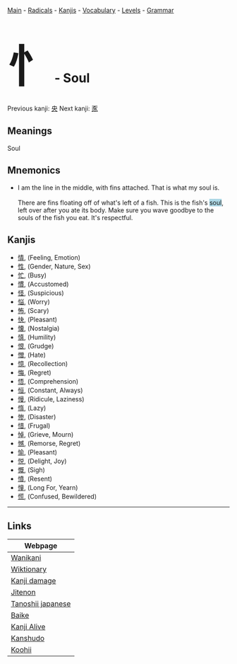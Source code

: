 <style> bigfont {font-size: 100px}</style>
[Main](../README.md) -
[Radicals](../radicals.md) -
[Kanjis](../kanjis.md) -
[Vocabulary](../vocabulary.md) -
[Levels](../levels.md) -
[Grammar](../grammar.md)
# <bigfont> 忄</bigfont> - Soul 

Previous kanji: [央](央.md) Next kanji: [豕](豕.md) 

## Meanings
 Soul
## Mnemonics
 * I am the line in the middle, with fins attached. That is what my soul is.<br><br>There are fins floating off of what's left of a fish. This is the fish's <span style="background-color:#ADD8E6"> soul</span>, left over after you ate its body. Make sure you wave goodbye to the souls of the fish you eat. It's respectful.


## Kanjis
 * [情](../kanjis/情.md), (Feeling, Emotion)
* [性](../kanjis/性.md), (Gender, Nature, Sex)
* [忙](../kanjis/忙.md), (Busy)
* [慣](../kanjis/慣.md), (Accustomed)
* [怪](../kanjis/怪.md), (Suspicious)
* [悩](../kanjis/悩.md), (Worry)
* [怖](../kanjis/怖.md), (Scary)
* [快](../kanjis/快.md), (Pleasant)
* [懐](../kanjis/懐.md), (Nostalgia)
* [慎](../kanjis/慎.md), (Humility)
* [恨](../kanjis/恨.md), (Grudge)
* [憎](../kanjis/憎.md), (Hate)
* [憶](../kanjis/憶.md), (Recollection)
* [悔](../kanjis/悔.md), (Regret)
* [悟](../kanjis/悟.md), (Comprehension)
* [恒](../kanjis/恒.md), (Constant, Always)
* [慢](../kanjis/慢.md), (Ridicule, Laziness)
* [惰](../kanjis/惰.md), (Lazy)
* [惨](../kanjis/惨.md), (Disaster)
* [惜](../kanjis/惜.md), (Frugal)
* [悼](../kanjis/悼.md), (Grieve, Mourn)
* [憾](../kanjis/憾.md), (Remorse, Regret)
* [愉](../kanjis/愉.md), (Pleasant)
* [悦](../kanjis/悦.md), (Delight, Joy)
* [慨](../kanjis/慨.md), (Sigh)
* [憤](../kanjis/憤.md), (Resent)
* [憧](../kanjis/憧.md), (Long For, Yearn)
* [慌](../kanjis/慌.md), (Confused, Bewildered)



---

## Links 

| Webpage |
| --- |
| [Wanikani          ](https://www.wanikani.com/kanji/忄) |
| [Wiktionary        ](https://en.wiktionary.org/wiki/忄) |
| [Kanji damage      ](http://www.kanjidamage.com/kanji/search?utf8=✓&q=忄) |
| [Jitenon           ](https://jitenon.com/kanji/忄) |
| [Tanoshii japanese ](https://www.tanoshiijapanese.com/dictionary/kanji.cfm?k=忄) |
| [Baike             ](https://baike.baidu.com/item/忄) |
| [Kanji Alive       ](https://app.kanjialive.com/忄) |
| [Kanshudo          ](https://www.kanshudo.com/searchmn?q=忄) |
| [Koohii            ](https://kanji.koohii.com/study/kanji/忄) |
